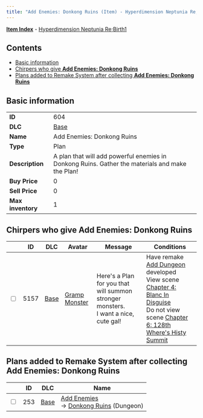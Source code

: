 ```yaml
---
title: "Add Enemies: Donkong Ruins (Item) - Hyperdimension Neptunia Re;Birth1"
---
```


[**Item Index**](/neptunia/rb1/item/index.html) - [Hyperdimension Neptunia Re;Birth1](/neptunia/rb1)

## Contents

- [Basic information](#basic-information)
- [Chirpers who give **Add Enemies: Donkong Ruins**](#chirpers-who-give-add-enemies-donkong-ruins)
- [Plans added to Remake System after collecting **Add Enemies: Donkong Ruins**](#plans-added-to-remake-system-after-collecting-add-enemies-donkong-ruins)

## Basic information

|   |   |
| -- | -- |
| **ID** | 604 |
| **DLC** | [Base](/neptunia/rb1/dlc/1-base.html) |
| **Name** | Add Enemies: Donkong Ruins |
| **Type** | Plan |
| **Description** | A plan that will add powerful enemies in Donkong Ruins. Gather the materials and make the Plan! |
| **Buy Price** | 0 |
| **Sell Price** | 0 |
| **Max inventory** | 1 |

## Chirpers who give **Add Enemies: Donkong Ruins**

|    | ID | DLC | Avatar | Message | Conditions |
| -- | -- | --- | ------ | ------- | ---------- |
| <input type="checkbox" id="rb1-chirper-event-1-5157" class="trackbox" /> | 5157 | [Base](/neptunia/rb1/dlc/1-base.html) | [Gramp Monster](/neptunia/rb1/avatar/1-243-gramp-monster.html) | Here's a Plan for you that will summon stronger monsters.<br />I want a nice, cute gal! | Have remake [Add Dungeon](/neptunia/rb1/remake/1-216-add-dungeon.html) developed<br />View scene [Chapter 4: Blanc In Disguise](/neptunia/rb1/scene/1-412-chapter-4-blanc-in-disguise.html)<br />Do not view scene [Chapter 6: 128th Where's Histy Summit](/neptunia/rb1/scene/1-601-chapter-6-128th-wheres-histy-summit.html) |

## Plans added to Remake System after collecting **Add Enemies: Donkong Ruins**

|    | ID | DLC | Name |
| -- | -- | --- | ---- |
| <input type="checkbox" id="rb1-remake-1-253" class="trackbox" /> | 253 | [Base](/neptunia/rb1/dlc/1-base.html) | [Add Enemies](/neptunia/rb1/remake/1-253-add-enemies.html)<br />→ [Donkong Ruins](/neptunia/rb1/dungeon/1-110-donkong-ruins.html) (Dungeon) |